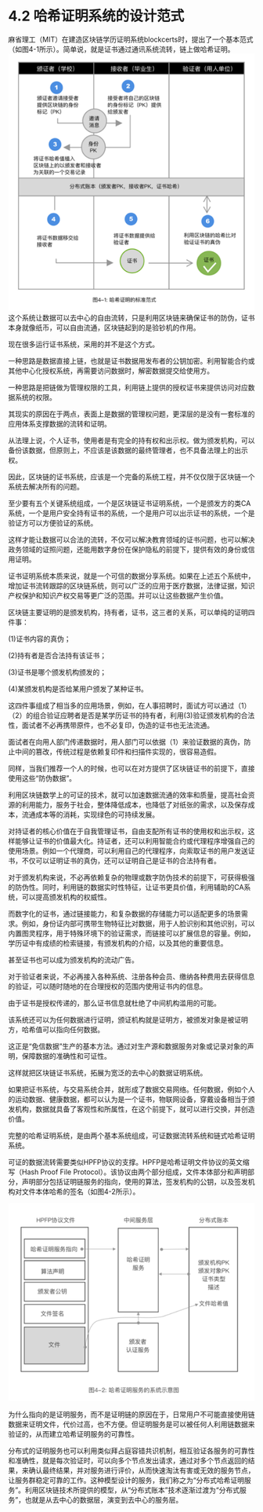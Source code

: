 # 4.2 哈希证明系统的设计范式

麻省理工（MIT）在建造区块链学历证明系统blockcerts时，提出了一个基本范式（如图4-1所示）。简单说，就是证书通过通讯系统流转，链上做哈希证明。
![图4-1 哈希证明的标准范式.png](../Images/价值革命_哈希证明的标准范式.png)
这个系统让数据可以去中心的自由流转，只是利用区块链来确保证书的防伪，证书本身就像纸币，可以自由流通，区块链起到的是验钞机的作用。

现在很多运行证书系统，采用的并不是这个方式。

一种思路是数据直接上链，也就是证书数据用发布者的公钥加密。利用智能合约或其他中心化授权系统，再需要访问数据时，解密数据提交给使用方。

一种思路是把链做为管理权限的工具，利用链上提供的授权证书来提供访问对应数据系统的权限。

其现实的原因在于两点，表面上是数据的管理权问题，更深层的是没有一套标准的应用体系支撑数据的流转和证明。

从法理上说，个人证书，使用者是有完全的持有权和出示权。做为颁发机构，可以备份该数据，但原则上，不应该是该数据的最终管理者，也不具备法理上的出示权。

因此，区块链的证书系统，应该是一个完备的系统工程，并不仅仅限于区块链一个系统去解决所有的问题。

至少要有五个关键系统组成，一个是区块链证书证明系统，一个是颁发方的类CA系统，一个是用户安全持有证书的系统，一个是用户可以出示证书的系统，一个是验证方可以方便验证的系统。

这样才能让数据可以合法的流转，不仅可以解决教育领域的证书问题，也可以解决政务领域的证照问题，还能用数字身份在保护隐私的前提下，提供有效的身份或信用证明。

证书证明系统本质来说，就是一个可信的数据分享系统。如果在上述五个系统中，增加证书流转跟踪的区块链系统，则可以广泛的应用于医疗数据，法律证据，知识产权保护和知识产权交易等更广泛的范围。并可以让这些数据产生价值。

区块链主要证明的是颁发机构，持有者，证书，这三者的关系，可以单纯的证明四件事：

(1)证书内容的真伪；

(2)持有者是否合法持有该证书；

(3)证书是哪个颁发机构颁发的；

(4)某颁发机构是否给某用户颁发了某种证书。

这四件事组成了相当多的应用场景，例如，在人事招聘时，面试方可以通过（1）（2）的组合验证应聘者是否是某学历证书的持有者，利用(3)验证颁发机构的合法性，面试者不必再携带原件，也不必复印，伪造的证书也无法流通。

面试者在向用人部门传递数据时，用人部门可以依据（1）来验证数据的真伪，防止中间的篡改，传统过程是依赖复印件和扫描件实现的，很容易造假。

同样，当我们推荐一个人的时候，也可以在对方提供了区块链证书的前提下，直接使用这些“防伪数据”。

利用区块链数学上的可证的技术，就可以加速数据流通的效率和质量，提高社会资源的利用能力，服务于社会，整体降低成本，也降低了对纸张的需求，以及保存成本，流通成本等的消耗，实现绿色的可持续发展。

对持证者的核心价值在于自我管理证书，自由支配所有证书的使用权和出示权，这样能够让证书的价值最大化。持证者，还可以利用智能合约或代理程序增强自己的使用场景。例如一个代理商，可以利用自己的代理程序，向索取证书的用户发送证书，不仅可以证明证书的真伪，还可以证明自己是证书的合法持有者。

对于颁发机构来说，不必再依赖复杂的物理或数字防伪技术的前提下，可获得极强的防伪性。同时，利用链的数据实时性特征，让证书更具价值，利用辅助的CA系统，可以提高颁发机构的权威性。

而数字化的证书，通过链接能力，和复杂数据的存储能力可以适配更多的场景需求。例如，身份证内部可携带生物特征比对数据，用于人脸识别和其他识别，可以内置图灵程序，用于特殊环境下的验证需求，而链接可以扩展信息的容量。例如，学历证中有成绩的检索链接，有颁发机构的介绍，以及其他的重要信息。

甚至证书也可以成为颁发机构的流动广告。

对于验证者来说，不必再接入各种系统、注册各种会员、缴纳各种费用去获得信息的验证，可以随时随地的在合理授权的范围内使用证书内的信息。

由于证书是授权传递的，那么证书信息就杜绝了中间机构滥用的可能。

该系统还可以为任何数据进行证明，颁证机构就是证明方，被颁发对象是被证明方，哈希值可以指向任何数据。

这正是“免信数据”生产的基本方法。通过对生产源和数据服务对象或记录对象的声明，保障数据的准确性和可证性。

这样就把区块链证书系统，拓展为宽泛的去中心的数据证明系统。

如果把证书系统，与交易系统合并，就形成了数据交易网络。任何数据，例如个人的运动数据、健康数据，都可以认为是一个证书，物联网设备，穿戴设备相当于颁发机构，数据就具备了客观性和所属性，在这个前提下，就可以进行交换，并创造价值。

完整的哈希证明系统，是由两个基本系统组成，可证数据流转系统和链式哈希证明系统。

可证的数据流转需要类似HPFP协议的支撑。HPFP是哈希证明文件协议的英文缩写（Hash Proof File Protocol）。该协议由两个部分组成，文件本体部分和声明部分，声明部分包括证明链服务的指向，使用的算法，签发机构的公钥，以及签发机构对文件本体哈希的签名（如图4-2所示）。 

![图4-2 哈希证明服务的系统示意图](../Images/价值革命_哈希证明服务的系统示意图.png)

为什么指向的是证明服务，而不是证明链的原因在于，日常用户不可能直接使用链数据来证明文件，代价过高，也不方便。但证明服务是可以被任何人利用链数据来验证的，从而建立哈希证明服务的可靠性。

分布式的证明服务也可以利用类似拜占庭容错共识机制，相互验证各服务的可靠性和准确性，就是每次验证时，可以向多个节点发出请求，通过对多个节点返回的结果，来确认最终结果，并对服务进行评价，从而快速淘汰有害或无效的服务节点，让服务群稳定可靠的工作。这种模型设计的服务，我们称之为“分布式哈希证明服务”。利用区块链技术所提供的模型，从“分布式账本”技术逐渐过渡为“分布式服务”，也就是从去中心的数据层，演变到去中心的服务层。

